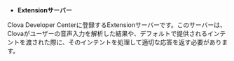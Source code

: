 * **Extensionサーバー**

Clova Developer Centerに登録するExtensionサーバーです。このサーバーは、Clovaがユーザーの音声入力を解析した結果や、デフォルトで提供されるインテントを渡された際に、そのインテントを処理して適切な応答を返す必要があります。
